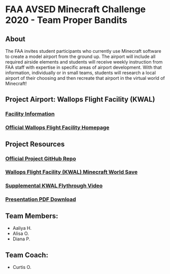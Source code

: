 # FAA AVSED Minecraft Challenge 2020 - Team Proper Bandits

## About

The FAA invites student participants who currently use Minecraft software to create a model airport from the ground up. The airport will include all required airside elements and students will receive weekly instruction from FAA staff with expertise in specific areas of airport development. With that information, individually or in small teams, students will research a local airport of their choosing and then recreate that airport in the virtual world of Minecraft!

## Project Airport: Wallops Flight Facility (KWAL)
### [Facility Information](https://www.airnav.com/airport/KWAL)
### [Official Wallops Flight Facility Homepage](https://www.nasa.gov/centers/wallops/home)

## Project Resources

###  [Official Project GitHub Repo](https://github.com/Proper-Bandits/FAA-AVSED-Minecraft-Challenge-2020/)

### [Wallops Flight Facility (KWAL) Minecraft World Save](https://github.com/Proper-Bandits/FAA-AVSED-Minecraft-Challenge-2020/tree/master/minecraft/saves/FAAChallenge)

### [Supplemental KWAL Flythrough Video](https://youtu.be/-Ur1nHhxeXk)

### [Presentation PDF Download](https://github.com/Proper-Bandits/FAA-AVSED-Minecraft-Challenge-2020/blob/master/presentation/FAA-AVSED-Minecraft-Airport-Design-Challenge-2020-Team-Proper-Bandits.pdf)

## Team Members:
- Aaliya H.
- Alisa O.
- Diana P.

## Team Coach:
- Curtis O.
